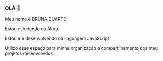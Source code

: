 ### OLÁ 👋
Meu nome é BRUNA DUARTE

Estou estudando na Alura

Estou me desenvolvendo na linguagem JavaScript

Utilizo esse espaço para minha organização e compartilhamento dos meu projetos desenvolvidos
<!--
**BRUNADUART/BRUNADUART** is a ✨ _special_ ✨ repository because its `README.md` (this file) appears on your GitHub profile.

Here are some ideas to get you started:

- 🔭 I’m currently working on ...
- 🌱 I’m currently learning ...
- 👯 I’m looking to collaborate on ...
- 🤔 I’m looking for help with ...
- 💬 Ask me about ...
- 📫 How to reach me: ...
- 😄 Pronouns: ...
- ⚡ Fun fact: ...
-->
